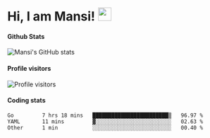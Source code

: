 # Hi, I am Mansi! <img src="https://user-images.githubusercontent.com/1303154/88677602-1635ba80-d120-11ea-84d8-d263ba5fc3c0.gif" width="30px">

#### Github Stats

![Mansi's GitHub stats](https://github-readme-stats.vercel.app/api?username=mansikulkarni96&theme=tokyonight&count_private=true&show_icons=true&hide=contribs)

#### Profile visitors

![Profile visitors](https://visitor-badge.glitch.me/badge?page_id=page.id&left_color=grey&right_color=blue)

#### Coding stats

<!--START_SECTION:waka-->

```text
Go         7 hrs 18 mins   ████████████████████████▒   96.97 %
YAML       11 mins         ▓░░░░░░░░░░░░░░░░░░░░░░░░   02.63 %
Other      1 min           ░░░░░░░░░░░░░░░░░░░░░░░░░   00.40 %
```

<!--END_SECTION:waka-->
